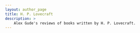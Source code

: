 ```yaml
---
layout: author_page
title: H. P. Lovecraft
description: >
    Alex Gude's reviews of books written by H. P. Lovecraft.
---
```


